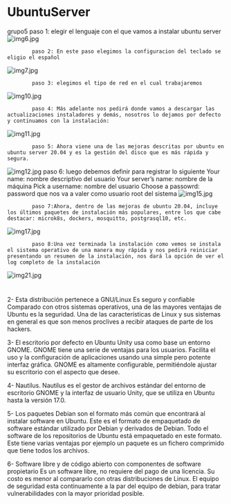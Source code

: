 # UbuntuServer
grupo5
            paso 1: elegir el lenguaje con el que vamos a instalar ubuntu server
![img6.jpg](Img/ima1.jpg) 

            paso 2: En este paso elegimos la configuracion del teclado se eligio el español 
![img7.jpg](Img/ima7.jpg)

            paso 3: elegimos el tipo de red en el cual trabajaremos
![img10.jpg](Img/ima10.jpg)

            paso 4: Más adelante nos pedirá donde vamos a descargar las actualizaciones instaladores y demás, nosotros lo dejamos por defecto y continuamos con la instalación:
![img11.jpg](Img/ima11.jpg)

            paso 5: Ahora viene una de las mejoras descritas por ubuntu en ubuntu server 20.04 y es la gestión del disco que es más rápida y segura.
![img12.jpg](Img/ima12.jpg)
            paso 6: luego debemos definir para registrar lo siguiente
             Your name: nombre descriptivo del usuario
             Your server’s name: nombre de la máquina
             Pick a username: nombre del usuario
             Choose a passowrd: password que nos va a valer como usuario root del sistema
![img15.jpg](Img/ima15.jpg)

            paso 7:Ahora, dentro de las mejoras de ubuntu 20.04, incluye los últimos paquetes de instalación más populares, entre los que cabe destacar: microk8s, dockers, mosquitto, postgrasql10, etc.
![img17.jpg](Img/ima17.jpg)

            paso 8:Una vez terminada la instalación como vemos se instala el sistema operativo de una manera muy rápida y nos pedirá reiniciar presentando un resumen de la instalación, nos dará la opción de ver el log completo de la instalación             

![img21.jpg](Img/ima21.jpg)
#
2- Esta distribución pertenece a GNU/Linux
Es seguro y confiable
Comparado con otros sistemas operativos, una de las mayores ventajas de Ubuntu es la
seguridad. Una de las características de Linux y sus sistemas en general es que son menos
proclives a recibir ataques de parte de los hackers.

3- El escritorio por defecto en Ubuntu Unity usa como base un entorno GNOME.
GNOME tiene una serie de ventajas para los usuarios. Facilita el uso y la configuración de
aplicaciones usando una simple pero potente interfaz gráfica. GNOME es altamente
configurable, permitiéndole ajustar su escritorio con el aspecto que desee.

4- Nautilus. Nautilus es el gestor de archivos estándar del entorno de escritorio GNOME y la
interfaz de usuario Unity, que se utiliza en Ubuntu hasta la versión 17.0.

5- Los paquetes Debian son el formato más común que encontrará al instalar software en
Ubuntu. Este es el formato de empaquetado de software estándar utilizado por Debian y
derivados de Debian. Todo el software de los repositorios de Ubuntu está empaquetado en
este formato.
Este tiene varias ventajas por ejemplo un paquete es un fichero comprimido que tiene todos
los archivos.

6- Software libre y de código abierto con componentes de software propietario
Es un software libre, no requiere del pago de una licencia. Su costo es menor al compararlo
con otras distribuciones de Linux. El equipo de seguridad esta continuamente a la par del
equipo de debian, para tratar vulnerabilidades con la mayor prioridad posible.


